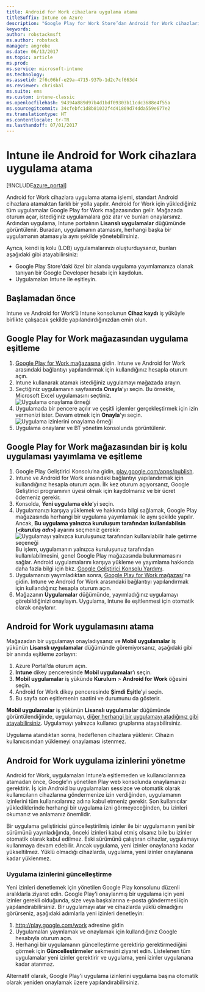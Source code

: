 ```yaml
---
title: Android for Work cihazlara uygulama atama
titleSuffix: Intune on Azure
description: "Google Play for Work Store’dan Android for Work cihazlarına uygulama eşitlemek ve atamak için bu konuyu kullanın.\""
keywords: 
author: robstackmsft
ms.author: robstack
manager: angrobe
ms.date: 06/13/2017
ms.topic: article
ms.prod: 
ms.service: microsoft-intune
ms.technology: 
ms.assetid: 2f6c06bf-e29a-4715-937b-1d2c7cf663d4
ms.reviewer: chrisbal
ms.suite: ems
ms.custom: intune-classic
ms.openlocfilehash: 94394a889d97b4d1bdf09303b11cdc3688e4f55a
ms.sourcegitcommit: 34cfebfc1d8b81032f4d41869d74dda559e677e2
ms.translationtype: HT
ms.contentlocale: tr-TR
ms.lasthandoff: 07/01/2017
---
```

# <a name="how-to-assign-apps-to-android-for-work-devices-with-intune"></a>Intune ile Android for Work cihazlara uygulama atama

[!INCLUDE[azure_portal](./includes/azure_portal.md)]

Android for Work cihazlara uygulama atama işlemi, standart Android cihazlara atamaktan farklı bir yolla yapılır. Android for Work için yüklediğiniz tüm uygulamalar Google Play for Work mağazasından gelir. Mağazada oturum açar, istediğiniz uygulamalara göz atar ve bunları onaylarsınız.
Ardından uygulama, Intune portalının **Lisanslı uygulamalar** düğümünde görüntülenir. Buradan, uygulamanın atamasını, herhangi başka bir uygulamanın atamasıyla aynı şekilde yönetebilirsiniz.

Ayrıca, kendi iş kolu (LOB) uygulamalarınızı oluşturduysanız, bunları aşağıdaki gibi atayabilirsiniz:
- Google Play Store'daki özel bir alanda uygulama yayımlamanıza olanak tanıyan bir Google Developer hesabı için kaydolun.
- Uygulamaları Intune ile eşitleyin.

## <a name="before-you-start"></a>Başlamadan önce

Intune ve Android for Work’ü Intune konsolunun **Cihaz kaydı** iş yüküyle birlikte çalışacak şekilde yapılandırdığınızdan emin olun.

## <a name="synchronize-an-app-from-the-google-play-for-work-store"></a>Google Play for Work mağazasından uygulama eşitleme

1. [Google Play for Work mağazasına](https://play.google.com/work) gidin. Intune ve Android for Work arasındaki bağlantıyı yapılandırmak için kullandığınız hesapla oturum açın.
2. Intune kullanarak atamak istediğiniz uygulamayı mağazada arayın.
3. Seçtiğiniz uygulamanın sayfasında **Onayla**’yı seçin. Bu örnekte, Microsoft Excel uygulamasını seçtiniz.<br>
  ![Uygulama onaylama örneği](media/approve.png)
4. Uygulamada bir pencere açılır ve çeşitli işlemler gerçekleştirmek için izin vermenizi ister. Devam etmek için **Onayla**'yı seçin.<br>
  ![Uygulama izinlerini onaylama örneği](media/approve-app-permissions.png)
5. Uygulama onaylanır ve BT yönetim konsolunda görüntülenir.

## <a name="publish-then-synchronize-a-line-of-business-app-from-the-google-play-for-work-store"></a>Google Play for Work mağazasından bir iş kolu uygulaması yayımlama ve eşitleme

1. Google Play Geliştirici Konsolu’na gidin, [play.google.com/apps/publish](https://play.google.com/apps/publish).
2. Intune ve Android for Work arasındaki bağlantıyı yapılandırmak için kullandığınız hesapla oturum açın. İlk kez oturum açıyorsanız, Google Geliştirici programının üyesi olmak için kaydolmanız ve bir ücret ödemeniz gerekir.
3. Konsolda, **Yeni uygulama ekle**’yi seçin.
4. Uygulamanızı karşıya yüklemek ve hakkında bilgi sağlamak, Google Play mağazasında herhangi bir uygulama yayımlamak ile aynı şekilde yapılır. Ancak, **Bu uygulama yalnızca kuruluşum tarafından kullanılabilsin (<*kuruluş adı*>)** ayarını seçmeniz gerekir:<br>
  ![Uygulamayı yalnızca kuruluşunuz tarafından kullanılabilir hale getirme seçeneği](media/restrict.png)<br>
Bu işlem, uygulamanın yalnızca kuruluşunuz tarafından kullanılabilmesini, genel Google Play mağazasında bulunmamasını sağlar.
Android uygulamalarını karşıya yükleme ve yayımlama hakkında daha fazla bilgi için bkz. [Google Geliştirici Konsolu Yardımı](https://support.google.com/googleplay/android-developer/answer/113469).
5. Uygulamanızı yayımladıktan sonra, [Google Play for Work mağazası](https://play.google.com/work)’na gidin. Intune ve Android for Work arasındaki bağlantıyı yapılandırmak için kullandığınız hesapla oturum açın.
6. Mağazanın **Uygulamalar** düğümünde, yayımladığınız uygulamayı görebildiğinizi onaylayın. Uygulama, Intune ile eşitlenmesi için otomatik olarak onaylanır.

## <a name="assign-an-android-for-work-app"></a>Android for Work uygulamasını atama

Mağazadan bir uygulamayı onayladıysanız ve **Mobil uygulamalar** iş yükünün **Lisanslı uygulamalar** düğümünde göremiyorsanız, aşağıdaki gibi bir anında eşitleme zorlayın:

1. Azure Portal’da oturum açın.
2. **Intune** dikey penceresinde **Mobil uygulamalar**’ı seçin.
3. **Mobil uygulamalar** iş yükünde **Kurulum** > **Android for Work** öğesini seçin.
4. Android for Work dikey penceresinde **Şimdi Eşitle**’yi seçin.
5. Bu sayfa son eşitlemenin saatini ve durumunu da gösterir.

**Mobil uygulamalar** iş yükünün **Lisanslı uygulamalar** düğümünde görüntülendiğinde, uygulamayı, [diğer herhangi bir uygulamayı atadığınız gibi atayabilirsiniz](/intune-azure/manage-apps/deploy-apps). Uygulamayı yalnızca kullanıcı gruplarına atayabilirsiniz.

Uygulama atandıktan sonra, hedeflenen cihazlara yüklenir. Cihazın kullanıcısından yüklemeyi onaylaması istenmez.

## <a name="manage-android-for-work-app-permissions"></a>Android for Work uygulama izinlerini yönetme
Android for Work, uygulamaları Intune’a eşitlemeden ve kullanıcılarınıza atamadan önce, Google’ın yönetilen Play web konsolunda onaylamanızı gerektirir.  İş için Android bu uygulamaları sessizce ve otomatik olarak kullanıcıların cihazlarına göndermenize izin verdiğinden, uygulamanın izinlerini tüm kullanıcılarınız adına kabul etmeniz gerekir.  Son kullanıcılar yüklediklerinde herhangi bir uygulama izni görmeyeceğinden, bu izinleri okumanız ve anlamanız önemlidir.

Bir uygulama geliştiricisi güncelleştirilmiş izinler ile bir uygulamanın yeni bir sürümünü yayınladığında, önceki izinleri kabul etmiş olsanız bile bu izinler otomatik olarak kabul edilmez. Eski sürümünü çalıştıran cihazlar, uygulamayı kullanmaya devam edebilir. Ancak uygulama, yeni izinler onaylanana kadar yükseltilmez. Yüklü olmadığı cihazlarda, uygulama, yeni izinler onaylanana kadar yüklenmez.

### <a name="how-to-update-app-permissions"></a>Uygulama izinlerini güncelleştirme

Yeni izinleri denetlemek için yönetilen Google Play konsolunu düzenli aralıklarla ziyaret edin. Google Play'i onaylanmış bir uygulama için yeni izinler gerekli olduğunda, size veya başkalarına e-posta göndermesi için yapılandırabilirsiniz. Bir uygulamayı atar ve cihazlarda yüklü olmadığını görürseniz, aşağıdaki adımlarla yeni izinleri denetleyin:

1. http://play.google.com/work adresine gidin
2. Uygulamaları yayınlamak ve onaylamak için kullandığınız Google hesabıyla oturum açın.
3. Herhangi bir uygulamanın güncelleştirme gerektirip gerektirmediğini görmek için **Güncelleştirmeler** sekmesini ziyaret edin.  Listelenen tüm uygulamalar yeni izinler gerektirir ve uygulama, yeni izinler uygulanana kadar atanmaz.  

Alternatif olarak, Google Play'i uygulama izinlerini uygulama başına otomatik olarak yeniden onaylamak üzere yapılandırabilirsiniz. 



